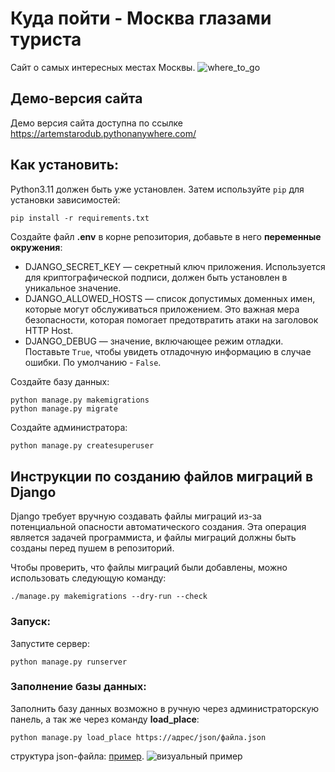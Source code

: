 # Куда пойти - Москва глазами туриста
Сайт о самых интересных местах Москвы.
![where_to_go](https://i.ibb.co/FV0ZMGV/stranica.png)
## Демо-версия сайта
Демо версия сайта доступна по ссылке https://artemstarodub.pythonanywhere.com/
## Как установить:
Python3.11 должен быть уже установлен. 
Затем используйте `pip`  для установки зависимостей:
```shell
pip install -r requirements.txt
```
Создайте файл **.env** в корне репозитория, добавьте в него **переменные окружения**:
- DJANGO_SECRET_KEY — секретный ключ приложения. Используется для криптографической подписи, должен быть установлен в уникальное значение.
- DJANGO_ALLOWED_HOSTS — список допустимых доменных имен, которые могут обслуживаться приложением. Это важная мера безопасности, которая помогает предотвратить атаки на заголовок HTTP Host.
- DJANGO_DEBUG — значение, включающее режим отладки. Поставьте `True`, чтобы увидеть отладочную информацию в случае ошибки. По умолчанию - `False`.

Создайте базу данных:
```shell
python manage.py makemigrations
python manage.py migrate
```
Создайте администратора:
```sh
python manage.py createsuperuser
```
## Инструкции по созданию файлов миграций в Django
Django требует вручную создавать файлы миграций из-за потенциальной опасности автоматического создания. Эта операция является задачей программиста, и файлы миграций должны быть созданы перед пушем в репозиторий.

Чтобы проверить, что файлы миграций были добавлены, можно использовать следующую команду:

```shell
./manage.py makemigrations --dry-run --check
```
### Запуск:
Запустите сервер:
```shell
python manage.py runserver
```
### Заполнение базы данных:
Заполнить базу данных возможно в ручную через администраторскую панель, а так же через команду **load_place**:
```shell
python manage.py load_place https://адрес/json/файла.json
```
структура json-файла: [пример](https://raw.githubusercontent.com/devmanorg/where-to-go-places/master/places/%D0%92%D0%BE%D0%B4%D0%BE%D0%BF%D0%B0%D0%B4%20%D0%A0%D0%B0%D0%B4%D1%83%D0%B6%D0%BD%D1%8B%D0%B9.json).
![визуальный пример](https://i.ibb.co/dgZt0z2/image.png)
